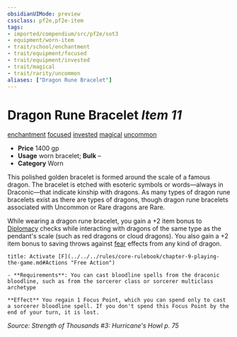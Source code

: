 ```yaml
---
obsidianUIMode: preview
cssclass: pf2e,pf2e-item
tags:
- imported/compendium/src/pf2e/sot3
- equipment/worn-item
- trait/school/enchantment
- trait/equipment/focused
- trait/equipment/invested
- trait/magical
- trait/rarity/uncommon
aliases: ["Dragon Rune Bracelet"]
---
```

# Dragon Rune Bracelet *Item 11*  
[enchantment](enchantment.md)  [focused](focused.md)  [invested](invested.md)  [magical](magical.md)  [uncommon](uncommon.md)  

- **Price** 1400 gp
- **Usage** worn bracelet; **Bulk** –
- **Category** Worn

This polished golden bracelet is formed around the scale of a famous dragon. The bracelet is etched with esoteric symbols or words—always in Draconic—that indicate kinship with dragons. As many types of dragon rune bracelets exist as there are types of dragons, though dragon rune bracelets associated with Uncommon or Rare dragons are Rare.

While wearing a dragon rune bracelet, you gain a +2 item bonus to [Diplomacy](../../skills.md#Diplomacy) checks while interacting with dragons of the same type as the pendant's scale (such as red dragons or cloud dragons). You also gain a +2 item bonus to saving throws against [fear](rules/traits/fear.md) effects from any kind of dragon.

```ad-embed-ability
title: Activate [F](../../../rules/core-rulebook/chapter-9-playing-the-game.md#Actions "Free Action")

- **Requirements**: You can cast bloodline spells from the draconic bloodline, such as from the sorcerer class or sorcerer multiclass archetype

**Effect** You regain 1 Focus Point, which you can spend only to cast a sorcerer bloodline spell. If you don't spend this Focus Point by the end of your turn, it is lost.
```

*Source: Strength of Thousands #3: Hurricane's Howl p. 75*
